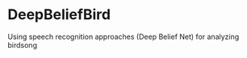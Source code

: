 DeepBeliefBird
==============

Using speech recognition approaches (Deep Belief Net) for analyzing birdsong